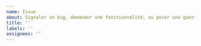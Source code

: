 ```yaml
---
name: Issue
about: Signaler un bug, demander une fonctionnalité, ou poser une question
title: ''
labels: ''
assignees: ''
---
```


<!--
Si votre question concerne Home Assistant, l'add-on HA-Linky, la configuration... vous êtes au bon endroit !

En revanche, si votre question concerne la création d'un token Conso API ou la récupération de données (problèmes de serveur, réponse d'Enedis, etc...), il s'agit d'un problème avec Conso API, je vous invite donc à créer une issue là-bas: https://github.com/bokub/conso-api/issues

NB: Afin de faciliter l'analyse de vos problèmes, pensez à inclure un maximum de détails, tels que vos logs, votre configuration, ou des captures d'écran. Merci !
-->
